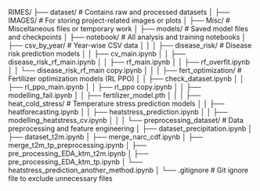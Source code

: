 RIMES/
├── dataset/                         # Contains raw and processed datasets
│
├── IMAGES/                          # For storing project-related images or plots
│
├── Misc/                            # Miscellaneous files or temporary work
│
├── models/                          # Saved model files and checkpoints
│
├── notebook/                        # All analysis and training notebooks
│   ├── csv_by_year/                 # Year-wise CSV data
│   │
│   ├── disease_risk/                # Disease risk prediction models
│   │   ├── cv_main.ipynb
│   │   ├── disease_risk_rf_main.ipynb
│   │   ├── rf_main.ipynb
│   │   ├── rf_overfit.ipynb
│   │   └── disease_risk_rf_main copy.ipynb
│   │
│   ├── fert_optimization/           # Fertilizer optimization models (RL PPO)
│   │   ├── check_dataset.ipynb
│   │   ├── rl_ppo_main.ipynb
│   │   ├── rl_ppo copy.ipynb
│   │   ├── modelling_fail.ipynb
│   │   ├── fertilizer_model.pth
│   │
│   ├── heat_cold_stress/            # Temperature stress prediction models
│   │   ├── heatforecasting.ipynb
│   │   ├── heatstress_prediction.ipynb
│   │   ├── modelling_heatstress_cv.ipynb
│   │
│   └── preprocessing_dataset/       # Data preprocessing and feature engineering
│       ├── dataset_precipitation.ipynb
│       ├── dataset_t2m.ipynb
│       ├── merge_narc_cdf.ipynb
│       ├── merge_t2m_tp_preprocessing.ipynb
│       ├── pre_processing_EDA_ktm_t2m.ipynb
│       ├── pre_processing_EDA_ktm_tp.ipynb
│       └── heatstress_prediction_another_method.ipynb
│
└── .gitignore                       # Git ignore file to exclude unnecessary files

